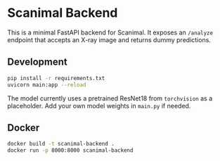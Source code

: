 # Scanimal Backend

This is a minimal FastAPI backend for Scanimal. It exposes an `/analyze` endpoint
that accepts an X-ray image and returns dummy predictions.

## Development

```bash
pip install -r requirements.txt
uvicorn main:app --reload
```

The model currently uses a pretrained ResNet18 from `torchvision` as a placeholder.
Add your own model weights in `main.py` if needed.

## Docker

```bash
docker build -t scanimal-backend .
docker run -p 8000:8000 scanimal-backend
```
